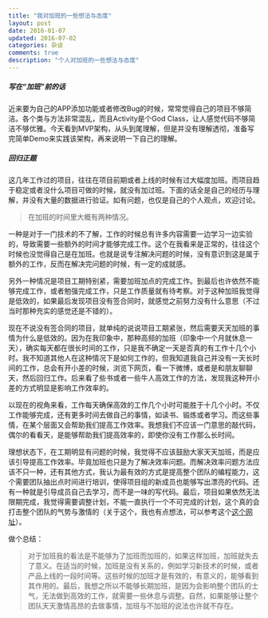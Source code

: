 ```yaml
---
title: "我对加班的一些想法与态度"
layout: post
date: 2016-01-07
updated: 2016-07-02
categories: 杂谈
comments: true
description: "个人对加班的一些想法与态度"
---
```


##### 写在“加班”前的话

近来要为自己的APP添加功能或者修改Bug的时候，常常觉得自己的项目不够简洁。各个类与方法非常混乱，而且Activity是个God Class，让人感觉代码不够简洁不够优雅。今天看到MVP架构，从头到尾理解，但是并没有理解透彻，准备写完简单Demo来实践该架构，再来说明一下自己的理解。

##### 回归正题

这几年工作过的项目，往往在项目前期或者上线的时候有过大幅度加班。而项目趋于稳定或者没什么项目可做的时候，就没有加过班。下面的话全是自己的经历与理解，并没有大量的数据进行验证。如有问题，也仅是自己的个人观点，欢迎讨论。

> 在加班的时间里大概有两种情况。

一种是对于一门技术的不了解，工作的时候总有许多内容需要一边学习一边实验的，导致需要一些额外的时间才能够完成工作。这个在我看来是正常的，往往这个时候也没觉得自己是在加班。也就是说专注解决问题的时候，没有意识到这是属于额外的工作，反而在解决完问题的时候，有一定的成就感。

另外一种情况是项目工期特别紧，需要加班加点的完成工作。到最后也许依然不能够完成工作，或者勉强完成工作，只是工作质量就有待考察。对于这种加班我觉得是低效的，如果最后发现项目没有签合同时，就感觉之前努力没有什么意思（不过当时那种充实的感觉还是不错的）。

现在不说没有签合同的项目，就单纯的说说项目工期紧张，然后需要天天加班的事情为什么是低效的。因为在我印象中，那种高频的加班（印象中一个月就休息一天），确实每天都在很长时间的工作，只是我不确定一天是否真的有工作十几个小时。我不知道其他人在这种情况下是如何工作的，但我知道我自己并没有一天长时间的工作，总会有开小差的时候，浏览下网页，看一下微博，或者是和朋友聊聊天，然后回归工作。后来看了些书或者一些牛人高效工作的方法，发现我这种开小差的方式明显是影响工作效率的。

以现在的视角来看，工作每天确保高效的工作几个小时可能胜于十几个小时。不仅工作能够完成，还有更多时间去做自己的事情，如读书、锻炼或者学习。而这些事情，在某个层面又会帮助我们提高工作效率。我想我们不应该一门意思的敲代码，偶尔的看看天，是能够帮助我们提高效率的，即使你没有工作那么长时间。

理想状态下，在工期明显有问题的时候，我觉得不应该鼓励大家天天加班，而是应该引导提高工作效率。毕竟加班也只是为了解决效率问题。而解决效率问题方法应该不只一种，还有其他方式，我认为最有效的方式是提高整个团队的编程能力，这个需要团队抽出点时间进行培训，使得项目组的新成员也能够写出漂亮的代码。还有一种就是引导成员自己去学习，而不是一味的写代码。最后，项目如果依然无法限期完成，我觉得需要调整计划，不能一直执行一个不可完成的计划，这个真的会打击整个团队的气势与激情的（关于这个，我也有点想法，可以参考这个[这个网址](../../../2015/12/25/plan-rule.html)）。

做个总结：
> 对于加班我的看法是不能够为了加班而加班的，如果这样加班，加班就失去了意义。在适当的时候，加班是没有关系的，例如学习新技术的时候，或者产品上线的一段时间等。这些时候的加班才是有效的，有意义的，能够看到其作用的。最后，我想之所以不能够长期加班，是因为会影响整个团队的士气，无法做到高效的工作，就需要一些休息与调整。自然，如果能够让整个团队天天激情高昂的去做事情，加班与不加班的说法也许就不存在。
